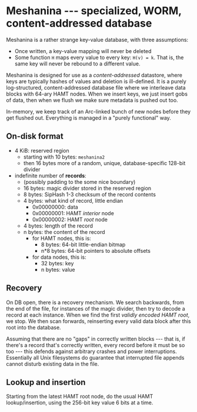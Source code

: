 # Meshanina --- specialized, WORM, content-addressed database

Meshanina is a rather strange key-value database, with three assumptions:

- Once written, a key-value mapping will never be deleted
- Some function `H` maps every value to every key: `H(v) = k`. That is, the same key will never be rebound to a different value.

Meshanina is designed for use as a _content-addressed_ datastore, where keys are typically hashes of values and deletion is ill-defined. It is a purely log-structured, content-addressed database file where we interleave data blocks with 64-ary HAMT nodes. When we insert keys, we just insert gobs of data, then when we flush we make sure metadata is pushed out too.

In-memory, we keep track of an Arc-linked bunch of new nodes before they get flushed out. Everything is managed in a "purely functional" way.

## On-disk format

- 4 KiB: reserved region
  - starting with 10 bytes: `meshanina2`
  - then 16 bytes more of a random, unique, database-specific 128-bit divider
- indefinite number of **records**:
  - (possibly padding to the some nice boundary)
  - 16 bytes: magic divider stored in the reserved region
  - 8 bytes: SipHash 1-3 checksum of the record contents
  - 4 bytes: what kind of record, little endian
    - 0x00000000: data
    - 0x00000001: HAMT _interior_ node
    - 0x00000002: HAMT _root_ node
  - 4 bytes: length of the record
  - n bytes: the content of the record
    - for HAMT nodes, this is:
      - 8 bytes: 64-bit little-endian bitmap
      - n\*8 bytes: 64-bit pointers to absolute offsets
    - for data nodes, this is:
      - 32 bytes: key
      - n bytes: value

## Recovery

On DB open, there is a recovery mechanism. We search backwards, from the end of the file, for instances of the magic divider, then try to decode a record at each instance. When we find the first _validly encoded HAMT root_, we stop. We then scan forwards, reinserting every valid data block after this root into the database.

Assuming that there are no "gaps" in correctly written blocks --- that is, if there's a record that's correctly written, every record before it must be so too --- this defends against arbitrary crashes and power interruptions. Essentially all Unix filesystems do guarantee that interrupted file appends cannot disturb existing data in the file.

## Lookup and insertion

Starting from the latest HAMT root node, do the usual HAMT lookup/insertion, using the 256-bit key value 6 bits at a time.
